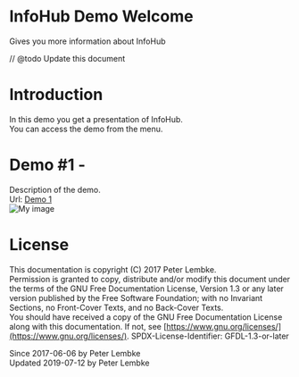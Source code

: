 # InfoHub Demo Welcome

Gives you more information about InfoHub

// @todo Update this document

# Introduction

In this demo you get a presentation of InfoHub.  
You can access the demo from the menu.

# Demo #1 -

Description of the demo.  
Url: <a href="/demo/1" target="_blank">Demo 1</a>  
![My image](demo1.png)

# License

This documentation is copyright (C) 2017 Peter Lembke.  
Permission is granted to copy, distribute and/or modify this document under the terms of the GNU Free Documentation
License, Version 1.3 or any later version published by the Free Software Foundation; with no Invariant Sections, no
Front-Cover Texts, and no Back-Cover Texts.  
You should have received a copy of the GNU Free Documentation License along with this documentation. If not,
see [https://www.gnu.org/licenses/](https://www.gnu.org/licenses/). SPDX-License-Identifier: GFDL-1.3-or-later

Since 2017-06-06 by Peter Lembke  
Updated 2019-07-12 by Peter Lembke  
